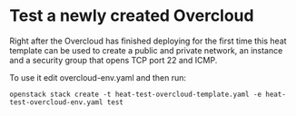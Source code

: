 # Test a newly created Overcloud
Right after the Overcloud has finished deploying for the first time this heat template can be used to create a public and private network, an instance and a security group that opens TCP port 22 and ICMP.

To use it edit overcloud-env.yaml and then run:

```openstack stack create -t heat-test-overcloud-template.yaml -e heat-test-overcloud-env.yaml test```
